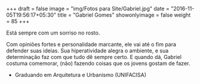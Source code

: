 +++
draft = false
image = "img/Fotos para Site/Gabriel.jpg"
date = "2016-11-05T19:56:17+05:30"
title = "Gabriel Gomes"
showonlyimage = false
weight = 85
+++

Está sempre com um sorriso no rosto.
<!--more-->

Com opiniões fortes e personalidade marcante, ele vai até o fim para defender suas ideias. Sua hiperatividade alegra o ambiente, e sua determinação faz com que tudo dê sempre certo. E quando dá, Gabriel costuma comemorar, (não) fazendo coisas que os jovens gostam de fazer.


* Graduando em Arquitetura e Urbanismo (UNIFACISA)
